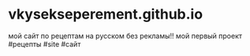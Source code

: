 # vkysekseperement.github.io
мой сайт по рецептам на русском без рекламы!! мой первый проект #рецепты #site #сайт
